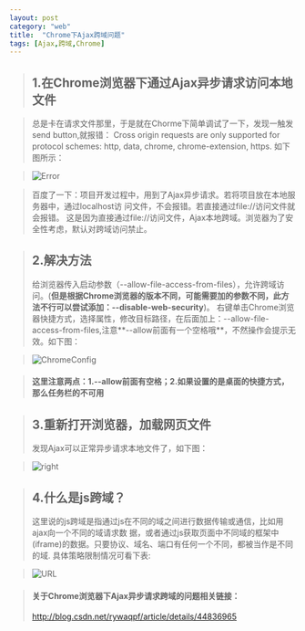 ```yaml
---
layout: post
category: "web"
title:  "Chrome下Ajax跨域问题"
tags: [Ajax,跨域,Chrome]
---
```

>## 1.在Chrome浏览器下通过Ajax异步请求访问本地文件 ##

>总是卡在请求文件那里，于是就在Chorme下简单调试了一下，发现一触发send button,就报错：
Cross origin requests are only supported for protocol schemes: http, data, chrome, chrome-extension, https. 如下图所示：

>![Error](https://thumbnail0.baidupcs.com/thumbnail/c6dd6875f17eae05c74d4cd127809206?fid=559684340-250528-63401724978248&time=1507258800&rt=pr&sign=FDTAER-DCb740ccc5511e5e8fedcff06b081203-AUvmzVLYzhWg1%2fVsu%2b6OOJRvKRo%3d&expires=8h&chkbd=0&chkv=0&dp-logid=6459013525520315830&dp-callid=0&size=c10000_u10000&quality=90&vuk=559684340&ft=image)

>百度了一下：项目开发过程中，用到了Ajax异步请求。若将项目放在本地服务器中，通过localhost访
问文件，不会报错。若直接通过file://访问文件就会报错。 
这是因为直接通过file://访问文件，Ajax本地跨域。浏览器为了安全性考虑，默认对跨域访问禁止。

>## 2.解决方法
>给浏览器传入启动参数（--allow-file-access-from-files），允许跨域访问。(**但是根据Chrome浏览器的版本不同，可能需要加的参数不同，此方法不行可以尝试添加：--disable-web-security**)。
右键单击Chrome浏览器快捷方式，选择属性，修改目标路径，在后面加上：--allow-file-access-from-files,注意**--allow前面有一个空格哦**，不然操作会提示无效。如下图：


>![ChromeConfig](https://thumbnail0.baidupcs.com/thumbnail/6636ae6048fa5534b16f11a79b075d88?fid=559684340-250528-296555807778460&time=1507258800&rt=pr&sign=FDTAER-DCb740ccc5511e5e8fedcff06b081203-zCNkEb82UVAvtjMNWEoQWTzJjMs%3d&expires=8h&chkbd=0&chkv=0&dp-logid=6459013525520315830&dp-callid=0&size=c10000_u10000&quality=90&vuk=559684340&ft=image)


>#### **这里注意两点：1.--allow前面有空格；2.如果设置的是桌面的快捷方式，那么任务栏的不可用**

>## 3.重新打开浏览器，加载网页文件
>发现Ajax可以正常异步请求本地文件了，如下图：

>![right](https://thumbnail0.baidupcs.com/thumbnail/66514e9422ddf5eee4237d65e6877494?fid=559684340-250528-1050432577709121&time=1507258800&rt=pr&sign=FDTAER-DCb740ccc5511e5e8fedcff06b081203-LUrHBTEdvz%2bxxFbf8w%2fc%2bikw7zU%3d&expires=8h&chkbd=0&chkv=0&dp-logid=6459013525520315830&dp-callid=0&size=c10000_u10000&quality=90&vuk=559684340&ft=image)

>## 4.什么是js跨域？
>这里说的js跨域是指通过js在不同的域之间进行数据传输或通信，比如用ajax向一个不同的域请求数
据，或者通过js获取页面中不同域的框架中(iframe)的数据。只要协议、域名、端口有任何一个不同，都被当作是不同的域.
具体策略限制情况可看下表:

>![URL](https://thumbnail0.baidupcs.com/thumbnail/710313ae901924f6c81049dd547ab836?fid=559684340-250528-877089255275314&time=1507258800&rt=pr&sign=FDTAER-DCb740ccc5511e5e8fedcff06b081203-bAxE0oIauysOgM9VS6v2BN3YAdk%3d&expires=8h&chkbd=0&chkv=0&dp-logid=6459013525520315830&dp-callid=0&size=c10000_u10000&quality=90&vuk=559684340&ft=image)

>#### 关于Chrome浏览器下Ajax异步请求跨域的问题相关链接：
><http://blog.csdn.net/rywaqpf/article/details/44836965>

